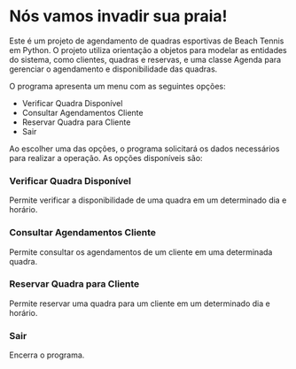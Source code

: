 # Nós vamos invadir sua praia!

Este é um projeto de agendamento de quadras esportivas de Beach Tennis em Python. O projeto utiliza orientação a objetos para modelar as entidades do sistema, como clientes, quadras e reservas, e uma classe Agenda para gerenciar o agendamento e disponibilidade das quadras.

O programa apresenta um menu com as seguintes opções:

* Verificar Quadra Disponível
* Consultar Agendamentos Cliente
* Reservar Quadra para Cliente
* Sair

Ao escolher uma das opções, o programa solicitará os dados necessários para realizar a operação. As opções disponíveis são:

### Verificar Quadra Disponível
Permite verificar a disponibilidade de uma quadra em um determinado dia e horário.

### Consultar Agendamentos Cliente
Permite consultar os agendamentos de um cliente em uma determinada quadra.

### Reservar Quadra para Cliente
Permite reservar uma quadra para um cliente em um determinado dia e horário.

### Sair
Encerra o programa.
